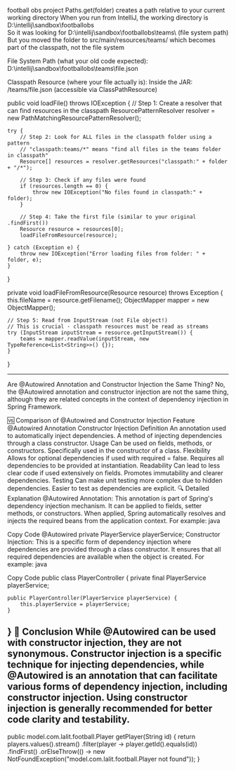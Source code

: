 football obs  project
Paths.get(folder) creates a path relative to your current working directory
When you run from IntelliJ, the working directory is D:\intellij\sandbox\footballobs\
So it was looking for D:\intellij\sandbox\footballobs\teams\ (file system path)
But you moved the folder to src/main/resources/teams/ which becomes part of the classpath, not the file system

File System Path (what your old code expected):
D:\intellij\sandbox\footballobs\teams\file.json

Classpath Resource (where your file actually is):
Inside the JAR: /teams/file.json (accessible via ClassPathResource)

public void loadFile() throws IOException {
// Step 1: Create a resolver that can find resources in the classpath
ResourcePatternResolver resolver = new PathMatchingResourcePatternResolver();

    try {
        // Step 2: Look for ALL files in the classpath folder using a pattern
        // "classpath:teams/*" means "find all files in the teams folder in classpath"
        Resource[] resources = resolver.getResources("classpath:" + folder + "/*");
        
        // Step 3: Check if any files were found
        if (resources.length == 0) {
            throw new IOException("No files found in classpath:" + folder);
        }
        
        // Step 4: Take the first file (similar to your original .findFirst())
        Resource resource = resources[0];
        loadFileFromResource(resource);
        
    } catch (Exception e) {
        throw new IOException("Error loading files from folder: " + folder, e);
    }
}

private void loadFileFromResource(Resource resource) throws Exception {
this.fileName = resource.getFilename();
ObjectMapper mapper = new ObjectMapper();

    // Step 5: Read from InputStream (not File object!)
    // This is crucial - classpath resources must be read as streams
    try (InputStream inputStream = resource.getInputStream()) {
        teams = mapper.readValue(inputStream, new TypeReference<List<String>>() {});
    }
}

---
Are @Autowired Annotation and Constructor Injection the Same Thing?
No, the @Autowired annotation and constructor injection are not the same thing, although they are related concepts in the context of dependency injection in Spring Framework.

🆚 Comparison of @Autowired and Constructor Injection
Feature	@Autowired Annotation	Constructor Injection
Definition	An annotation used to automatically inject dependencies.	A method of injecting dependencies through a class constructor.
Usage	Can be used on fields, methods, or constructors.	Specifically used in the constructor of a class.
Flexibility	Allows for optional dependencies if used with required = false.	Requires all dependencies to be provided at instantiation.
Readability	Can lead to less clear code if used extensively on fields.	Promotes immutability and clearer dependencies.
Testing	Can make unit testing more complex due to hidden dependencies.	Easier to test as dependencies are explicit.
🔍 Detailed Explanation
@Autowired Annotation: This annotation is part of Spring's dependency injection mechanism. It can be applied to fields, setter methods, or constructors. When applied, Spring automatically resolves and injects the required beans from the application context. For example:
java

Copy Code
@Autowired
private PlayerService playerService;
Constructor Injection: This is a specific form of dependency injection where dependencies are provided through a class constructor. It ensures that all required dependencies are available when the object is created. For example:
java

Copy Code
public class PlayerController {
private final PlayerService playerService;

    public PlayerController(PlayerService playerService) {
        this.playerService = playerService;
    }
}
📝 Conclusion
While @Autowired can be used with constructor injection, they are not synonymous. Constructor injection is a specific technique for injecting dependencies, while @Autowired is an annotation that can facilitate various forms of dependency injection, including constructor injection. Using constructor injection is generally recommended for better code clarity and testability.
---
public model.com.lalit.football.Player getPlayer(String id) {
return players.values().stream()
.filter(player -> player.getId().equals(id))
.findFirst()
.orElseThrow(() -> new NotFoundException("model.com.lalit.football.Player not found"));
}

